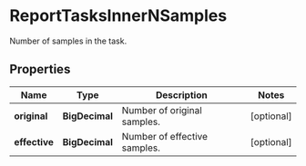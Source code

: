 

# ReportTasksInnerNSamples

Number of samples in the task.

## Properties

| Name | Type | Description | Notes |
|------------ | ------------- | ------------- | -------------|
|**original** | **BigDecimal** | Number of original samples. |  [optional] |
|**effective** | **BigDecimal** | Number of effective samples. |  [optional] |




